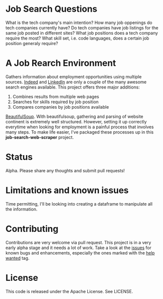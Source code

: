 # Job Search Questions

What is the tech company's main intention?
How many job oppenings do tech companies currently have?
Do tech companies have job listings for the same job posted in different sites?
What job positions does a tech company require the most?
What skill set, i.e. code languages, does a certain job position generaly require?

# A Job Rearch Environment

Gathers information about employment opportunities using multiple sources. [Indeed](https://www.indeed.com/) and [LinkedIn](http://www.linkedin.com/) are only a couple of the many awesome search engines available. This project offers three major additions:

1. Combines results from multiple web pages
2. Searches for skills required by job position
3. Compares companies by job positions available

[BeautifulSoup](http://en.wikipedia.org/wiki/BeautifulSoup). With beautifulsoup, 
gathering and parsing of website continent is extremely well structured. 
However, setting it up correctly everytime when looking for employment is a 
painful process that involves many steps. To make life easier, I've packaged
these processes up in this **job-search-web-scraper** project.

# Status

Alpha. Please share any thoughts and submit pull requests!

# Limitations and known issues

Time permitting, I'll be looking into creating a dataframe to manipulate all the information. 

# Contributing

Contributions are very welcome via pull request. This project is in a very early
alpha stage and it needs a lot of work. Take a look at the 
[issues](https://github.com/oscarevolves/jobsearch-webscraper/issues) for known bugs and
enhancements, especially the ones marked with the 
[help wanted](https://github.com/oscarevolves/jobsearch-webscraper/labels/help%20wanted)
tag. 

# License

This code is released under the Apache License. See LICENSE.
